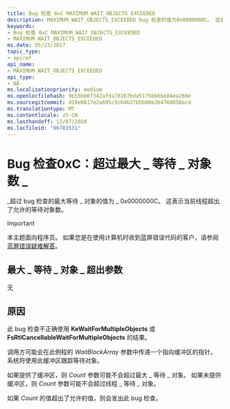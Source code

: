 ```yaml
---
title: Bug 检查 0xC MAXIMUM_WAIT_OBJECTS_EXCEEDED
description: MAXIMUM_WAIT_OBJECTS_EXCEEDED bug 检查的值为0x0000000C。 这表示当前线程超出了允许的等待对象数。
keywords:
- Bug 检查 0xC MAXIMUM_WAIT_OBJECTS_EXCEEDED
- MAXIMUM_WAIT_OBJECTS_EXCEEDED
ms.date: 05/23/2017
topic_type:
- apiref
api_name:
- MAXIMUM_WAIT_OBJECTS_EXCEEDED
api_type:
- NA
ms.localizationpriority: medium
ms.openlocfilehash: 9b55bb6f342afda70167bda51756b6be84ea260e
ms.sourcegitcommit: 418e6617e2a695c9cb4b37b5b60e264760858acd
ms.translationtype: MT
ms.contentlocale: zh-CN
ms.lasthandoff: 12/07/2020
ms.locfileid: "96783531"
---
```

# <a name="bug-check-0xc-maximum_wait_objects_exceeded"></a>Bug 检查0xC：超过最大 \_ 等待 \_ 对象数 \_


\_超过 bug 检查的最大等待 \_ 对象的值为 \_ 0x0000000C。 这表示当前线程超出了允许的等待对象数。

> [!IMPORTANT]
> 本主题面向程序员。 如果您是在使用计算机时收到蓝屏错误代码的客户，请参阅[蓝屏错误疑难解答](https://www.windows.com/stopcode)。


## <a name="maximum_wait_objects_exceeded-parameters"></a>最大 \_ 等待 \_ 对象 \_ 超出参数


无

<a name="cause"></a>原因
-----

此 bug 检查不正确使用 **KeWaitForMultipleObjects** 或 **FsRtlCancellableWaitForMultipleObjects** 的结果。

调用方可能会在此例程的 *WaitBlockArray* 参数中传递一个指向缓冲区的指针。 系统将使用此缓冲区跟踪等待对象。

如果提供了缓冲区，则 *Count* 参数可能不会超过最大 \_ 等待 \_ 对象。 如果未提供缓冲区，则 *Count* 参数可能不会超过线程 \_ 等待 \_ 对象。

如果 *Count* 的值超出了允许的值，则会发出此 bug 检查。

 

 




